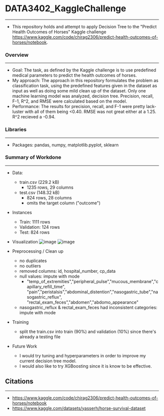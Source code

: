 # DATA3402_KaggleChallenge
***************************************
- This repository holds and attempt to apply Decision Tree to the "Predict Health Outcomes of Horses" Kaggle challenge https://www.kaggle.com/code/chirag2306/predict-health-outcomes-of-horses/notebook.

### Overview
***************************************
- Goal: The task, as defined by the Kaggle challenge is to use predefined medical parameters to predict the health outcomes of horses.
- My approach: The approach in this repository formulates the problem as classification task, using the predefined features given in the dataset as input as well as doing some mild clean up of the dataset. Only one machine learning model was analyzed, decision tree. Precision, recall, F-1, R^2, and RMSE were calculated based on the model.
- Performance: The results for precision, recall, and F-1 were pretty lack-luster with all of them being <0.40. RMSE was not great either at a 1.25. R^2 recieved a -0.94.

### Libraries
***************************************
- Packages: pandas, numpy, matplotlib.pyplot, sklearn

### Summary of Workdone
***************************************
- Data:
  - train.csv (229.2 kB)
    - 1235 rows, 29 columns
  - test.csv (148.32 kB)
    - 824 rows, 28 columns
    - omits the target column ("outcome")
- Instances
    - Train: 1111 rows
    - Validation: 124 rows
    - Test: 824 rows
- Visualization
  ![image](https://github.com/cpham893/DATA3402_KaggleChallenge/assets/143844689/a48e1145-b3ab-4ed8-a6ef-ff21d5cd2bf7)
![image](https://github.com/cpham893/DATA3402_KaggleChallenge/assets/143844689/725029e0-f1a1-4eda-a1e5-54d690cf4de6)

- Preprocessing / Clean up
  - no duplicates
  - no outliers
  - removed columns: id, hospital_number, cp_data 
  - null values: impute with mode
    - "temp_of_extremities","peripheral_pulse","mucous_membrane","capillary_refill_time", "pain","peristalsis","abdominal_distention","nasogastric_tube","nasogastric_reflux", "rectal_exam_feces","abdomen","abdomo_appearance"
  - nasogastric_reflux & rectal_exam_feces had inconsistent categories: impute with mode
- Training
  - split the train.csv into train (90%) and validation (10%) since there's already a testing file
- Future Work
  - I would try tuning and hyperparameters in order to improve my current decision tree model.
  - I would also like to try XGBoosting since it is know to be effective.

 ## Citations
 ***************************************
 - https://www.kaggle.com/code/chirag2306/predict-health-outcomes-of-horses/notebook
 - https://www.kaggle.com/datasets/yasserh/horse-survival-dataset
